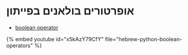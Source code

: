 # אופרטורים בולאנים בפייתון


* [boolean operator](https://code-maven.com/slides/python-programming/boolean-operators)

{% embed youtube id="x5kAzY79CfY" file="hebrew-python-boolean-operators" %}

